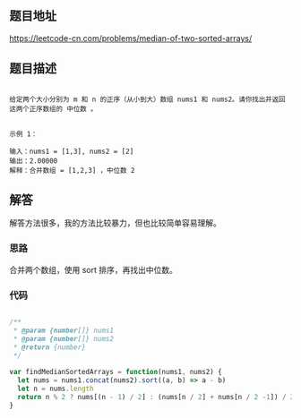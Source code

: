 ## 题目地址

https://leetcode-cn.com/problems/median-of-two-sorted-arrays/

## 题目描述

```

给定两个大小分别为 m 和 n 的正序（从小到大）数组 nums1 和 nums2。请你找出并返回这两个正序数组的 中位数 。


示例 1：

输入：nums1 = [1,3], nums2 = [2]
输出：2.00000
解释：合并数组 = [1,2,3] ，中位数 2

```

## 解答

解答方法很多，我的方法比较暴力，但也比较简单容易理解。

### 思路

合并两个数组，使用 sort 排序，再找出中位数。

### 代码

```js

/**
 * @param {number[]} nums1
 * @param {number[]} nums2
 * @return {number}
 */
 
var findMedianSortedArrays = function(nums1, nums2) {
  let nums = nums1.concat(nums2).sort((a, b) => a - b)
  let n = nums.length
  return n % 2 ? nums[(n - 1) / 2] : (nums[n / 2] + nums[n / 2 -1]) / 2
}

```
